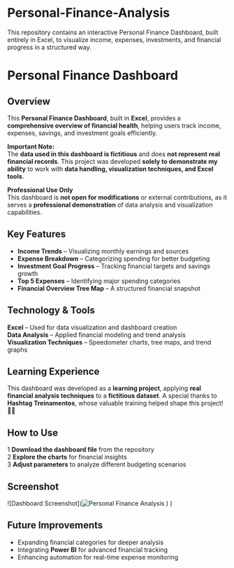# Personal-Finance-Analysis
This repository contains an interactive Personal Finance Dashboard, built entirely in Excel, to visualize income, expenses, investments, and financial progress in a structured way.

# Personal Finance Dashboard  

## Overview  
This **Personal Finance Dashboard**, built in **Excel**, provides a **comprehensive overview of financial health**, helping users track income, expenses, savings, and investment goals efficiently.  

 **Important Note:**  
The **data used in this dashboard is fictitious** and does **not represent real financial records**. This project was developed **solely to demonstrate my ability** to work with **data handling, visualization techniques, and Excel tools**.  

 **Professional Use Only**  
This dashboard is **not open for modifications** or external contributions, as it serves a **professional demonstration** of data analysis and visualization capabilities.  

## Key Features  
- **Income Trends** – Visualizing monthly earnings and sources  
- **Expense Breakdown** – Categorizing spending for better budgeting  
- **Investment Goal Progress** – Tracking financial targets and savings growth  
- **Top 5 Expenses** – Identifying major spending categories  
- **Financial Overview Tree Map** – A structured financial snapshot  

## Technology & Tools  
 **Excel** – Used for data visualization and dashboard creation  
 **Data Analysis** – Applied financial modeling and trend analysis  
 **Visualization Techniques** – Speedometer charts, tree maps, and trend graphs  

## Learning Experience  
This dashboard was developed as a **learning project**, applying **real financial analysis techniques** to a **fictitious dataset**. A special thanks to **Hashtag Treinamentos**, whose valuable training helped shape this project! 🙌🔥  

## How to Use  
1️ **Download the dashboard file** from the repository  
2️ **Explore the charts** for financial insights  
3️ **Adjust parameters** to analyze different budgeting scenarios  

## Screenshot  
![Dashboard Screenshot](![Personal Finance Analysis](https://github.com/user-attachments/assets/d94f9ec2-9ac8-4318-bd8a-088f6ea34a97)
)
)  

## Future Improvements  
- Expanding financial categories for deeper analysis  
- Integrating **Power BI** for advanced financial tracking  
- Enhancing automation for real-time expense monitoring  
